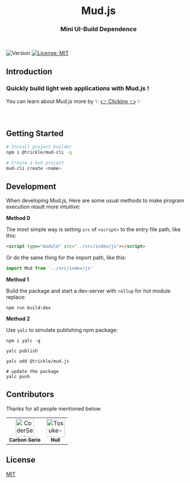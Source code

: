 <h1 align="center"> Mud.js </h1>
<h3 align="center"> Mini UI-Build Dependence </h3>
<br/>
<p>
  <img alt="Version" src="https://img.shields.io/badge/version-1.2.0-blue.svg?cacheSeconds=2592000" />
  <a href="#" target="_blank">
    <img alt="License: MIT" src="https://img.shields.io/badge/License-MIT-yellow.svg" />
  </a>
</p>



## Introduction
<h3> Quickly build light web applications with Mud.js !</h3>

You can learn about Mud.js more by ✨ [👉 Clicking 👈](https://coderserio.github.io/Mud.js) ✨

<br/>

## Getting Started

```bash
# Install project builder
npm i @trickle/mud-cli -g

# Create a mud project
mud-cli create <name>
```





## Development
When developing Mud.js, Here are some usual methods to make program execution result more intuitive:



**Method 0**

The most simple way is setting `src` of `<script>` to the entry file path, like this:

```html
<script type="module" src="../src/index/js"></script>
```

Or do the same thing for the import path, like this: 

```js
import Mud from '../src/index/js'
```


**Method 1**

Build the package and start a dev-server with `rollup` for hot module replace:

```shell
npm run build:dev
```


**Method 2**

Use `yalc` to simulate publishing npm package:

```shell
npm i yalc -g

yalc publish

yalc add @trickle/mud.js

# update the package
yalc push
```
## Contributors

Thanks for all people mentioned below:
<!-- readme: collaborators,contributors -start -->
<table>
<tr>
    <td align="center">
        <a href="https://github.com/CoderSerio">
            <img src="https://avatars.githubusercontent.com/u/79406469?v=4" width="50;" alt="CoderSerio"/>
            <br />
            <sub><b>Carbon Serio</b></sub>
        </a>
    </td>
    <td align="center">
        <a href="https://github.com/Tosuke-sama">
            <img src="https://avatars.githubusercontent.com/u/91041842?v=4" width="50;" alt="Tosuke-sama"/>
            <br />
            <sub><b>Null</b></sub>
        </a>
    </td></tr>
</table>
<!-- readme: collaborators,contributors -end -->

## License

[MIT](https://opensource.org/licenses/MIT)